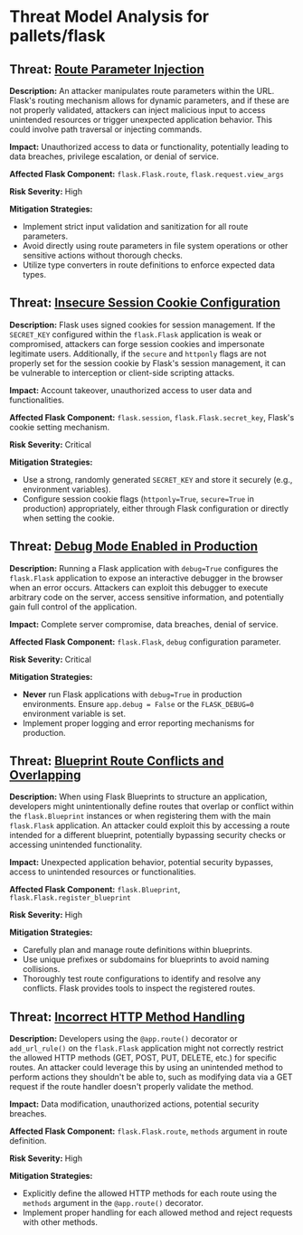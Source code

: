 # Threat Model Analysis for pallets/flask

## Threat: [Route Parameter Injection](./threats/route_parameter_injection.md)

**Description:** An attacker manipulates route parameters within the URL. Flask's routing mechanism allows for dynamic parameters, and if these are not properly validated, attackers can inject malicious input to access unintended resources or trigger unexpected application behavior. This could involve path traversal or injecting commands.

**Impact:** Unauthorized access to data or functionality, potentially leading to data breaches, privilege escalation, or denial of service.

**Affected Flask Component:** `flask.Flask.route`, `flask.request.view_args`

**Risk Severity:** High

**Mitigation Strategies:**
* Implement strict input validation and sanitization for all route parameters.
* Avoid directly using route parameters in file system operations or other sensitive actions without thorough checks.
* Utilize type converters in route definitions to enforce expected data types.

## Threat: [Insecure Session Cookie Configuration](./threats/insecure_session_cookie_configuration.md)

**Description:** Flask uses signed cookies for session management. If the `SECRET_KEY` configured within the `flask.Flask` application is weak or compromised, attackers can forge session cookies and impersonate legitimate users. Additionally, if the `secure` and `httponly` flags are not properly set for the session cookie by Flask's session management, it can be vulnerable to interception or client-side scripting attacks.

**Impact:** Account takeover, unauthorized access to user data and functionalities.

**Affected Flask Component:** `flask.session`, `flask.Flask.secret_key`, Flask's cookie setting mechanism.

**Risk Severity:** Critical

**Mitigation Strategies:**
* Use a strong, randomly generated `SECRET_KEY` and store it securely (e.g., environment variables).
* Configure session cookie flags (`httponly=True`, `secure=True` in production) appropriately, either through Flask configuration or directly when setting the cookie.

## Threat: [Debug Mode Enabled in Production](./threats/debug_mode_enabled_in_production.md)

**Description:** Running a Flask application with `debug=True` configures the `flask.Flask` application to expose an interactive debugger in the browser when an error occurs. Attackers can exploit this debugger to execute arbitrary code on the server, access sensitive information, and potentially gain full control of the application.

**Impact:** Complete server compromise, data breaches, denial of service.

**Affected Flask Component:** `flask.Flask`, `debug` configuration parameter.

**Risk Severity:** Critical

**Mitigation Strategies:**
* **Never** run Flask applications with `debug=True` in production environments. Ensure `app.debug = False` or the `FLASK_DEBUG=0` environment variable is set.
* Implement proper logging and error reporting mechanisms for production.

## Threat: [Blueprint Route Conflicts and Overlapping](./threats/blueprint_route_conflicts_and_overlapping.md)

**Description:** When using Flask Blueprints to structure an application, developers might unintentionally define routes that overlap or conflict within the `flask.Blueprint` instances or when registering them with the main `flask.Flask` application. An attacker could exploit this by accessing a route intended for a different blueprint, potentially bypassing security checks or accessing unintended functionality.

**Impact:** Unexpected application behavior, potential security bypasses, access to unintended resources or functionalities.

**Affected Flask Component:** `flask.Blueprint`, `flask.Flask.register_blueprint`

**Risk Severity:** High

**Mitigation Strategies:**
* Carefully plan and manage route definitions within blueprints.
* Use unique prefixes or subdomains for blueprints to avoid naming collisions.
* Thoroughly test route configurations to identify and resolve any conflicts. Flask provides tools to inspect the registered routes.

## Threat: [Incorrect HTTP Method Handling](./threats/incorrect_http_method_handling.md)

**Description:** Developers using the `@app.route()` decorator or `add_url_rule()` on the `flask.Flask` application might not correctly restrict the allowed HTTP methods (GET, POST, PUT, DELETE, etc.) for specific routes. An attacker could leverage this by using an unintended method to perform actions they shouldn't be able to, such as modifying data via a GET request if the route handler doesn't properly validate the method.

**Impact:** Data modification, unauthorized actions, potential security breaches.

**Affected Flask Component:** `flask.Flask.route`, `methods` argument in route definition.

**Risk Severity:** High

**Mitigation Strategies:**
* Explicitly define the allowed HTTP methods for each route using the `methods` argument in the `@app.route()` decorator.
* Implement proper handling for each allowed method and reject requests with other methods.
